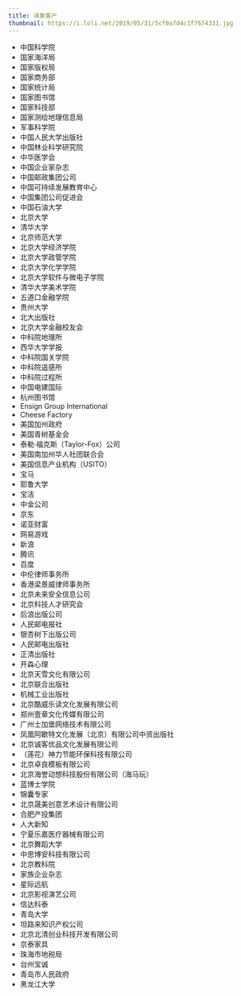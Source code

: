 ```yaml
---
title: 译象客户
thumbnail: https://i.loli.net/2019/05/31/5cf0a7d4c1f7674331.jpg
---
```


* 中国科学院
* 国家海洋局
* 国家版权局
* 国家商务部
* 国家统计局
* 国家图书馆
* 国家科技部
* 国家测绘地理信息局
* 军事科学院
* 中国人民大学出版社
* 中国林业科学研究院
* 中华医学会
* 中国企业家杂志
* 中国邮政集团公司
* 中国可持续发展教育中心
* 中国集团公司促进会
* 中国石油大学
* 北京大学
* 清华大学
* 北京师范大学
* 北京大学经济学院
* 北京大学政管学院
* 北京大学化学学院
* 北京大学软件与微电子学院
* 清华大学美术学院
* 五道口金融学院
* 贵州大学
* 北大出版社
* 北京大学金融校友会
* 中科院地理所
* 西华大学学报
* 中科院国关学院
* 中科院遥感所
* 中科院过程所
* 中国电建国际
* 杭州图书馆
* Ensign Group International
* Cheese Factory
* 美国加州政府
* 美国青树基金会
* 泰勒·福克斯（Taylor-Fox）公司
* 美国南加州华人社团联合会
* 美国信息产业机构（USITO）
* 宝马
* 耶鲁大学
* 宝洁
* 中金公司
* 京东
* 诺亚财富
* 网易游戏
* 新浪
* 腾讯
* 百度
* 中伦律师事务所
* 香港梁景威律师事务所
* 北京未来安全信息公司
* 北京科技人才研究会
* 后浪出版公司
* 人民邮电报社
* 银杏树下出版公司
* 人民邮电出版社
* 正清出版社
* 开森心理
* 北京天雪文化有限公司
* 北京联合出版社
* 机械工业出版社
* 北京酷威乐读文化发展有限公司
* 郑州壹章文化传媒有限公司
* 广州士加堡网络技术有限公司
* 凤凰阿歇特文化发展（北京）有限公司中资出版社
* 北京诚客优品文化发展有限公司
* （莲花）神力节能环保科技有限公司
* 北京卓良模板有限公司
* 北京海誉动想科技股份有限公司（海马玩）
* 蓝博士学院
* 锦囊专家
* 北京晟美创意艺术设计有限公司
* 合肥产投集团
* 人大新知
* 宁夏乐嘉医疗器械有限公司
* 北京舞蹈大学
* 中思博安科技有限公司
* 北京教科院
* 家族企业杂志
* 星际远航
* 北京影视演艺公司
* 信达科泰
* 青岛大学
* 坦路来知识产权公司
* 北京北清创业科技开发有限公司
* 京泰家具
* 珠海市地税局
* 台州宝诚
* 青岛市人民政府
* 黑龙江大学
